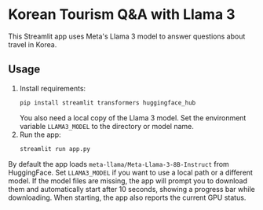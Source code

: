 # Korean Tourism Q&A with Llama 3

This Streamlit app uses Meta's Llama 3 model to answer questions about travel in Korea.

## Usage

1. Install requirements:
   ```bash
   pip install streamlit transformers huggingface_hub
   ```
   You also need a local copy of the Llama 3 model. Set the environment variable `LLAMA3_MODEL` to the directory or model name.
2. Run the app:
   ```bash
   streamlit run app.py
   ```

By default the app loads `meta-llama/Meta-Llama-3-8B-Instruct` from HuggingFace.
Set `LLAMA3_MODEL` if you want to use a local path or a different model. If the model files are missing, the app will prompt you to download them and automatically start after 10 seconds, showing a progress bar while downloading.
When starting, the app also reports the current GPU status.
